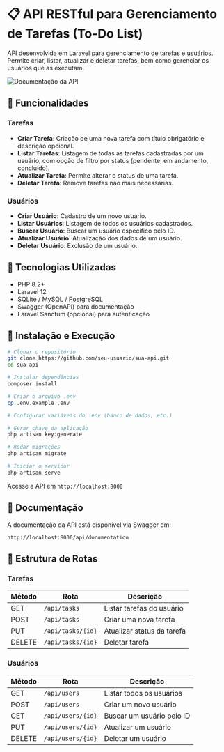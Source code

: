 
# 📋 API RESTful para Gerenciamento de Tarefas (To-Do List)

API desenvolvida em Laravel para gerenciamento de tarefas e usuários. Permite criar, listar, atualizar e deletar tarefas, bem como gerenciar os usuários que as executam.

![Documentação da API](./Captura%20de%20ecrã_2025-05-29_21-30-26.png)

## 📌 Funcionalidades

### Tarefas
- **Criar Tarefa**: Criação de uma nova tarefa com título obrigatório e descrição opcional.
- **Listar Tarefas**: Listagem de todas as tarefas cadastradas por um usuário, com opção de filtro por status (pendente, em andamento, concluído).
- **Atualizar Tarefa**: Permite alterar o status de uma tarefa.
- **Deletar Tarefa**: Remove tarefas não mais necessárias.

### Usuários
- **Criar Usuário**: Cadastro de um novo usuário.
- **Listar Usuários**: Listagem de todos os usuários cadastrados.
- **Buscar Usuário**: Buscar um usuário específico pelo ID.
- **Atualizar Usuário**: Atualização dos dados de um usuário.
- **Deletar Usuário**: Exclusão de um usuário.

## 🚀 Tecnologias Utilizadas

- PHP 8.2+
- Laravel 12
-  SQLite / MySQL / PostgreSQL
- Swagger (OpenAPI) para documentação
- Laravel Sanctum (opcional) para autenticação

## 🔧 Instalação e Execução

```bash
# Clonar o repositório
git clone https://github.com/seu-usuario/sua-api.git
cd sua-api

# Instalar dependências
composer install

# Criar o arquivo .env
cp .env.example .env

# Configurar variáveis do .env (banco de dados, etc.)

# Gerar chave da aplicação
php artisan key:generate

# Rodar migrações
php artisan migrate

# Iniciar o servidor
php artisan serve
```

Acesse a API em `http://localhost:8000`

## 📑 Documentação

A documentação da API está disponível via Swagger em:
```
http://localhost:8000/api/documentation
```

## 📂 Estrutura de Rotas

### Tarefas
| Método | Rota             | Descrição                     |
|--------|------------------|-------------------------------|
| GET    | `/api/tasks`     | Listar tarefas do usuário     |
| POST   | `/api/tasks`     | Criar uma nova tarefa         |
| PUT    | `/api/tasks/{id}`| Atualizar status da tarefa    |
| DELETE | `/api/tasks/{id}`| Deletar tarefa                |

### Usuários
| Método | Rota              | Descrição                  |
|--------|-------------------|----------------------------|
| GET    | `/api/users`      | Listar todos os usuários   |
| POST   | `/api/users`      | Criar um novo usuário      |
| GET    | `/api/users/{id}` | Buscar um usuário pelo ID  |
| PUT    | `/api/users/{id}` | Atualizar um usuário       |
| DELETE | `/api/users/{id}` | Deletar um usuário         |
